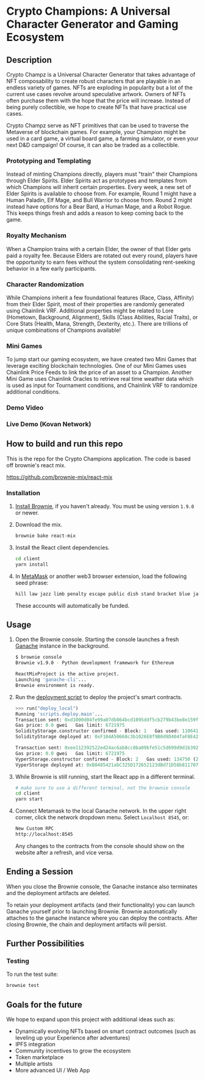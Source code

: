 # Crypto Champions: A Universal Character Generator and Gaming Ecosystem

## Description
Crypto Champz is a Universal Character Generator that takes advantage of NFT composability to create robust characters that are playable in an endless variety of games.  NFTs are exploding in popularity but a lot of the current use cases revolve around speculative artwork.  Owners of NFTs often purchase them with the hope that the price will increase.  Instead of being purely collectible, we hope to create NFTs that have practical use cases.  

Crypto Champz serve as NFT primitives that can be used to traverse the Metaverse of blockchain games.  For example, your Champion might be used in a card game, a virtual board game, a farming simulator, or even your next D&D campaign!  Of course, it can also be traded as a collectible.

### Prototyping and Templating
Instead of minting Champions directly, players must "train" their Champions through Elder Spirits.  Elder Spirits act as prototypes and templates from which Champions will inherit certain properties.  Every week, a new set of Elder Spirits is available to choose from.  For example, Round 1 might have a Human Paladin, Elf Mage, and Bull Warrior to choose from.  Round 2 might instead have options for a Bear Bard, a Human Mage, and a Robot Rogue.  This keeps things fresh and adds a reason to keep coming back to the game.

### Royalty Mechanism
When a Champion trains with a certain Elder, the owner of that Elder gets paid a royalty fee.  Because Elders are rotated out every round, players have the opportunity to earn fees without the system consolidating rent-seeking behavior in a few early participants.

### Character Randomization
While Champions inherit a few foundational features (Race, Class, Affinity) from their Elder Spirit, most of their properties are randomly generated using Chainlink VRF.  Additional properties might be related to Lore (Hometown, Background, Alignment), Skills (Class Abilities, Racial Traits), or Core Stats (Health, Mana, Strength, Dexterity, etc.).  There are trillions of unique combinations of Champions available!

### Mini Games
To jump start our gaming ecosystem, we have created two Mini Games that leverage exciting blockchain technologies.  One of our Mini Games uses Chainlink Price Feeds to link the price of an asset to a Champion.  Another Mini Game uses Chainlink Oracles to retrieve real time weather data which is used as input for Tournament conditions, and Chainlink VRF to randomize additional conditions.  

### Demo Video

### Live Demo (Kovan Network)

## How to build and run this repo

This is the repo for the Crypto Champions application. The code is based off brownie's react mix.

https://github.com/brownie-mix/react-mix

### Installation

1. [Install Brownie](https://eth-brownie.readthedocs.io/en/stable/install.html), if you haven't already. You must be using version `1.9.0` or newer.

2. Download the mix.

   ```bash
   brownie bake react-mix
   ```

3. Install the React client dependencies.

   ```bash
   cd client
   yarn install
   ```

4. In [MetaMask](https://metamask.io/) or another web3 browser extension, load the following seed phrase:

   ```bash
   hill law jazz limb penalty escape public dish stand bracket blue jar
   ```

   These accounts will automatically be funded.

## Usage

1. Open the Brownie console. Starting the console launches a fresh [Ganache](https://www.trufflesuite.com/ganache) instance in the background.

   ```bash
   $ brownie console
   Brownie v1.9.0 - Python development framework for Ethereum

   ReactMixProject is the active project.
   Launching 'ganache-cli'...
   Brownie environment is ready.
   ```

2. Run the [deployment script](scripts/deploy.py) to deploy the project's smart contracts.

   ```python
   >>> run("deploy_local")
   Running 'scripts.deploy.main'...
   Transaction sent: 0xd1000d04fe99a07db864bcd1095ddf5cb279b43be8e159f94dbff9d4e4809c70
   Gas price: 0.0 gwei   Gas limit: 6721975
   SolidityStorage.constructor confirmed - Block: 1   Gas used: 110641 (1.65%)
   SolidityStorage deployed at: 0xF104A50668c3b1026E8f9B0d9D404faF8E42e642

   Transaction sent: 0xee112392522ed24ac6ab8cc8ba09bfe51c5d699d9d1b39294ba87e5d2a56212c
   Gas price: 0.0 gwei   Gas limit: 6721975
   VyperStorage.constructor confirmed - Block: 2   Gas used: 134750 (2.00%)
   VyperStorage deployed at: 0xB8485421abC325D172652123dBd71D58b8117070
   ```

3. While Brownie is still running, start the React app in a different terminal.

   ```bash
   # make sure to use a different terminal, not the brownie console
   cd client
   yarn start
   ```

4. Connect Metamask to the local Ganache network. In the upper right corner, click the network dropdown menu. Select `Localhost 8545`, or:

   ```bash
   New Custom RPC
   http://localhost:8545
   ```

   Any changes to the contracts from the console should show on the website after a refresh, and vice versa.

## Ending a Session

When you close the Brownie console, the Ganache instance also terminates and the deployment artifacts are deleted.

To retain your deployment artifacts (and their functionality) you can launch Ganache yourself prior to launching Brownie. Brownie automatically attaches to the ganache instance where you can deploy the contracts. After closing Brownie, the chain and deployment artifacts will persist.

## Further Possibilities

### Testing

To run the test suite:

```bash
brownie test
```

## Goals for the future

We hope to expand upon this project with additional ideas such as:
* Dynamically evolving NFTs based on smart contract outcomes (such as leveling up your Experience after adventures)
* IPFS integration
* Community incentives to grow the ecosystem
* Token marketplace
* Multiple artists
* More advanced UI / Web App
